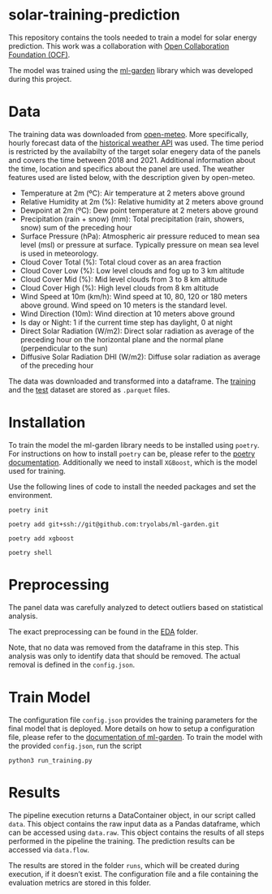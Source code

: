 # solar-training-prediction

This repository contains the tools needed to train a model for solar energy prediction. This work was a collaboration with [Open Collaboration Foundation (OCF)](https://github.com/openclimatefix/Open-Source-Quartz-Solar-Forecast/tree/main).

The model was trained using the [ml-garden](https://github.com/tryolabs/ml-garden) library which was developed during this project.

# Data

The training data was downloaded from [open-meteo](https://open-meteo.com/). More specifically, hourly forecast data of the [historical weather API](https://open-meteo.com/en/docs/historical-weather-api) was used. The time period is restricted by the availabilty of the target solar enegery data of the panels and covers the time between 2018 and 2021. Additional information about the time, location and specifics about the panel are used. The weather features used are listed below, with the description given by open-meteo.

- Temperature at 2m (ºC): Air temperature at 2 meters above ground
- Relative Humidity at 2m (%): Relative humidity at 2 meters above ground
- Dewpoint at 2m (ºC): Dew point temperature at 2 meters above ground
- Precipitation (rain + snow) (mm): Total precipitation (rain, showers, snow) sum of the preceding hour
- Surface Pressure (hPa): Atmospheric air pressure reduced to mean sea level (msl) or pressure at surface. Typically pressure on mean sea level is used in meteorology.
- Cloud Cover Total (%): Total cloud cover as an area fraction
- Cloud Cover Low (%): Low level clouds and fog up to 3 km altitude
- Cloud Cover Mid (%): Mid level clouds from 3 to 8 km altitude
- Cloud Cover High (%): High level clouds from 8 km altitude
- Wind Speed at 10m (km/h): Wind speed at 10, 80, 120 or 180 meters above ground. Wind speed on 10 meters is the standard level.
- Wind Direction (10m): Wind direction at 10 meters above ground
- Is day or Night: 1 if the current time step has daylight, 0 at night
- Direct Solar Radiation (W/m2): Direct solar radiation as average of the preceding hour on the horizontal plane and the normal plane (perpendicular to the sun)
- Diffusive Solar Radiation DHI (W/m2): Diffuse solar radiation as average of the preceding hour

The data was downloaded and transformed into a dataframe. The [training](https://drive.google.com/file/d/16b35aP2ML96-8B8CZ1KMjJxrUvAyS6LV/view?usp=sharing) and the [test](https://drive.google.com/file/d/1hYCsWnVWMsKujR-qBIjLlvW2rbPHeftE/view?usp=sharing) dataset are stored as `.parquet` files.

# Installation

To train the model the ml-garden library needs to be installed using `poetry`. For instructions on how to install `poetry` can be, please refer to the [poetry documentation](https://python-poetry.org/docs/#installing-with-pipx). Additionally we need to install `XGBoost`, which is the model used for training.

Use the following lines of code to install the needed packages and set the environment.

```
poetry init

poetry add git+ssh://git@github.com:tryolabs/ml-garden.git

poetry add xgboost

poetry shell
```

# Preprocessing

The panel data was carefully analyzed to detect outliers based on statistical analysis.

The exact preprocessing can be found in the [EDA](EDA/eda.py) folder.

Note, that no data was removed from the dataframe in this step. This analysis was only to identify data that should be removed. The actual removal is defined in the `config.json`.

# Train Model

The configuration file `config.json` provides the training parameters for the final model that is deployed. More details on how to setup a configuration file, please refer to the [documentation of ml-garden](https://github.com/tryolabs/ml-garden/blob/main/documentation/user_guide.md). To train the model with the provided `config.json`, run the script

```
python3 run_training.py
```

# Results

The pipeline execution returns a DataContainer object, in our script called `data`. This object contains the raw input data as a Pandas dataframe, which can be accessed using `data.raw`. This object contains the results of all steps performed in the pipeline the training. The prediction results can be accessed via `data.flow`.

The results are stored in the folder `runs`, which will be created during execution, if it doesn’t exist. The configuration file and a file containing the evaluation metrics are stored in this folder.
